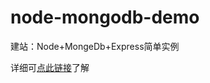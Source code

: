 # node-mongodb-demo
建站：Node+MongeDb+Express简单实例

详细可[点此链接](http://just1.info/blog/2016/01/24/node-mongedb-express/)了解

